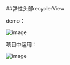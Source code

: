 ##弹性头部recyclerView

demo：

![image](https://github.com/NGDSWYT812/springRecyclerView/blob/master/SpringRecyclerView/gif/show.gif?raw=true)

项目中运用：

![image](https://github.com/NGDSWYT812/springRecyclerView/blob/master/SpringRecyclerView/gif/showProject.gif?raw=true)
